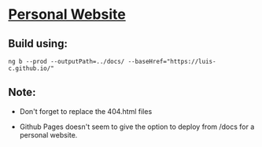 # [Personal Website](https://luis-c.github.io)

## Build using:

`ng b --prod --outputPath=../docs/ --baseHref="https://luis-c.github.io/"`

## Note:

- Don't forget to replace the 404.html files

- Github Pages doesn't seem to give the option to deploy from /docs for a
  personal website.
